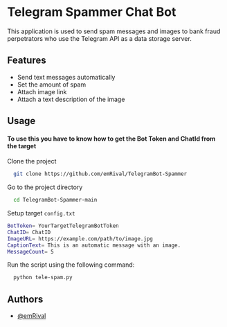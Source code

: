 
# Telegram Spammer Chat Bot
This application is used to send spam messages and images to bank fraud perpetrators who use the Telegram API as a data storage server.


## Features

- Send text messages automatically
- Set the amount of spam
- Attach image link
- Attach a text description of the image


## Usage
#### To use this you have to know how to get the Bot Token and ChatId from the target

Clone the project

```bash
  git clone https://github.com/emRival/TelegramBot-Spammer
```

Go to the project directory

```bash
  cd TelegramBot-Spammer-main
```

Setup target ```config.txt```

```bash
BotToken= YourTargetTelegramBotToken
ChatID= ChatID
ImageURL= https://example.com/path/to/image.jpg
CaptionText= This is an automatic message with an image.
MessageCount= 5
```

Run the script using the following command:

```bash
  python tele-spam.py
```


## Authors

- [@emRival](https://www.github.com/emRival)

